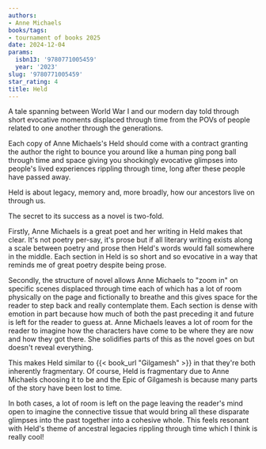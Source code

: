 ```yaml
---
authors:
- Anne Michaels
books/tags:
- tournament of books 2025
date: 2024-12-04
params:
  isbn13: '9780771005459'
  year: '2023'
slug: '9780771005459'
star_rating: 4
title: Held
---
```


A tale spanning between World War I and our modern day told through short evocative moments displaced through time from the POVs of people related to one another through the generations.

<!--more-->

Each copy of Anne Michaels's Held should come with a contract granting the author the right to bounce you around like a human ping pong ball through time and space giving you shockingly evocative glimpses into people's lived experiences rippling through time, long after these people have passed away.

Held is about legacy, memory and, more broadly, how our ancestors live on through us.

The secret to its success as a novel is two-fold.

Firstly, Anne Michaels is a great poet and her writing in Held makes that clear. It's not poetry per-say, it's prose but if all literary writing exists along a scale between poetry and prose then Held's words would fall somewhere in the middle. Each section in Held is so short and so evocative in a way that reminds me of great poetry despite being prose.  

Secondly, the structure of novel allows Anne Michaels to "zoom in" on specific scenes displaced through time each of which has a lot of room physically on the page and fictionally to breathe and this gives space for the reader to step back and really contemplate them. Each section is dense with emotion in part because how much of both the past preceding it and future is left for the reader to guess at. Anne Michaels leaves a lot of room for the reader to imagine how the characters have come to be where they are now and how they got there. She solidifies parts of this as the novel goes on but doesn't reveal everything.

This makes Held similar to {{< book_url "Gilgamesh" >}} in that they're both inherently fragmentary. Of course, Held is fragmentary due to Anne Michaels choosing it to be and the Epic of Gilgamesh is because many parts of the story have been lost to time.

In both cases, a lot of room is left on the page leaving the reader's mind open to imagine the connective tissue that would bring all these disparate glimpses into the past together into a cohesive whole. This feels resonant with Held's theme of ancestral legacies rippling through time which I think is really cool!